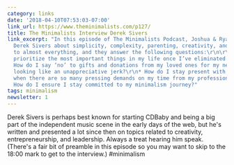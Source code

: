 ```yaml
---
category: links
date: '2018-04-10T07:53:03-07:00'
link_url: https://www.theminimalists.com/p127/
title: The Minimalists Interview Derek Sivers
link_excerpt: "In this episode of The Minimalists Podcast, Joshua & Ryan chat with
  Derek Sivers about simplicity, complexity, parenting, creativity, and saying “no”
  to almost everything, and they answer the following questions:\r\n\r\n* How do I
  prioritize the most important things in my life once I’ve eliminated the clutter?\r\n*
  How do I say ‘no’ to gifts and donations from my loved ones for my newborn without
  looking like an unappreciative jerk?\r\n* How do I stay present with my loved ones
  when there are so many pressing demands on my time from my professional life?\r\n*
  How do I ensure I stay committed to my minimalism journey?"
tags: minimalism
newsletter: 1
---
```


Derek Sivers is perhaps best known for starting CDBaby and being a big part of the independent music scene in the early days of the web, but he's written and presented a lot since then on topics related to creativity, entrepreneurship, and leadership. Always a treat hearing him speak. (There's a fair bit of preamble in this episode so you may want to skip to the 18:00 mark to get to the interview.) #minimalism
